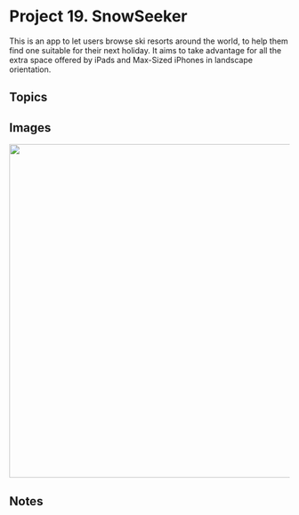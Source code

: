 
# Project 19. SnowSeeker

This is an app to let users browse ski resorts around the world, to help them find one suitable for their next holiday. It aims to take advantage for all the extra space offered by iPads and Max-Sized iPhones in landscape orientation.

## Topics



## Images

<p align="center"><img src="img/run-example.gif" height="600px"></p>

## Notes

